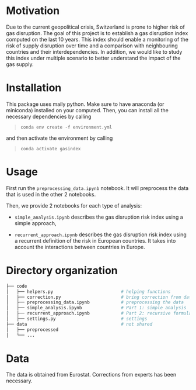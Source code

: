 # Motivation

Due to the current geopolitical crisis, Switzerland is prone to higher risk of gas disruption. The goal of this project is to establish a gas disruption index computed on the last 10 years. This index should enable a monitoring of the risk of supply disruption over time and a comparison with neighbouring countries and their interdependencies. In addition, we would like to study this index under multiple scenario to better understand the impact of the gas supply.

# Installation

This package uses maily python. Make sure to have anaconda (or miniconda) installed on your computed. Then, you can install all the necessary dependencies by calling

> ```conda env create -f environment.yml```

and then activate the environment by calling

> ```conda activate gasindex```

# Usage
First run the ```preprocessing_data.ipynb``` notebook. It will preprocess the data that is used in the other 2 notebooks.

Then, we provide 2 notebooks for each type of analysis:

- ```simple_analysis.ipynb``` describes the gas disruption risk index using a simple approach,

- ```recurrent_approach.ipynb``` describes the gas disruption risk index using a recurrent definition of the risk in European countries. It takes into account the interactions between countries in Europe.

# Directory organization

```bash
├── code                     
│   ├── helpers.py                          # helping functions
│   ├── correction.py                       # bring correction from data
│   ├── preprocessing_data.ipynb            # preprocessing the data
│   ├── simple_analysis.ipynb               # Part 1: simple analysis
│   ├── recurrent_approach.ipynb            # Part 2: recursive formulation
│   ├── settings.py                         # settings 
├── data                                    # not shared
│   ├── preprocessed       
│   └── ...           
```

# Data

The data is obtained from Eurostat. Corrections from experts has been necessary.